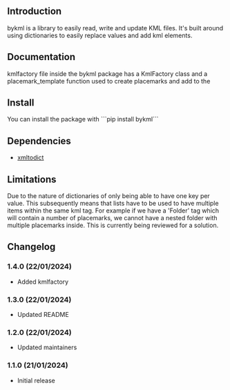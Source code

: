 <h2>Introduction</h2>

<p>bykml is a library to easily read, write and update KML files. 
It's built around using dictionaries to easily replace values and add kml elements.</p>

<h2>Documentation</h2>
<p>kmlfactory file inside the bykml package has a KmlFactory class and a placemark_template function 
used to create placemarks and add to the 
</p>

<h2>Install</h2>
<p>You can install the package with ```pip install bykml```</p>

<h2>Dependencies</h2>
<ul>
    <li><a href="https://pypi.org/project/xmltodict/">xmltodict</a></li>
</ul>

<h2>Limitations</h2>
<p>Due to the nature of dictionaries of only being able to have one key per value.
This subsequently means that lists have to be used to have multiple items within the same kml tag.
For example if we have a 'Folder' tag which will contain a number of placemarks, 
we cannot have a nested folder with multiple placemarks inside.
This is currently being reviewed for a solution.</p>

<h2>Changelog</h2>
<h3>1.4.0 (22/01/2024)</h3>
<ul>
    <li>Added kmlfactory</li>
</ul>

<h3>1.3.0 (22/01/2024)</h3>
<ul>
    <li>Updated README</li>
</ul>

<h3>1.2.0 (22/01/2024)</h3>
<ul>
    <li>Updated maintainers</li>
</ul>

<h3>1.1.0 (21/01/2024)</h3>
<ul>
    <li>Initial release</li>
</ul>